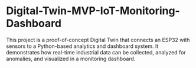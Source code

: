 # Digital-Twin-MVP-IoT-Monitoring-Dashboard
This project is a proof-of-concept Digital Twin that connects an ESP32 with sensors to a Python-based analytics and dashboard system. It demonstrates how real-time industrial data can be collected, analyzed for anomalies, and visualized in a monitoring dashboard.
